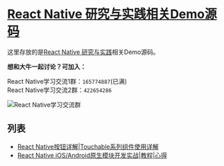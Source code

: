 # [React Native 研究与实践相关Demo源码](https://github.com/crazycodeboy/RNStudyNotes/)  

这里存放的是[React Native 研究与实践](https://github.com/crazycodeboy/RNStudyNotes/)相关Demo源码。
  

**想和大牛一起讨论？可加入：**

>
React Native学习交流1群：`165774887`(已满)     
React Native学习交流2群：`422654286`

![React Native学习交流群](https://raw.githubusercontent.com/crazycodeboy/RNStudyNotes/master/React%20Native%E5%8F%91%E5%B8%83APP%E4%B9%8B%E7%AD%BE%E5%90%8D%E6%89%93%E5%8C%85APK/images/react%20native%20%E5%AD%A6%E4%B9%A0%E4%BA%A4%E6%B5%81%E7%BE%A4_qrcode_share.png)

## 列表  

* [React Native按钮详解|Touchable系列组件使用详解](./rn_button_demo)
* [React Native iOS/Android原生模块开发实战|教程|心得](./rn_native_module_demo)


